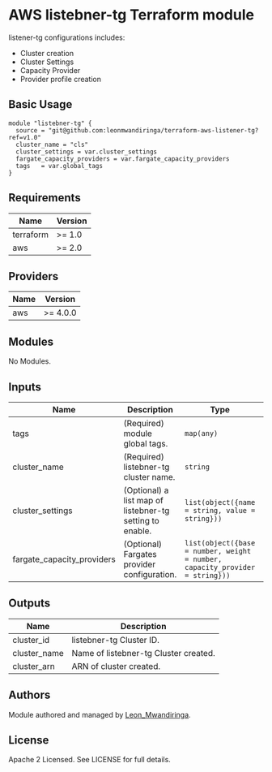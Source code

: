 # AWS listebner-tg Terraform module

listener-tg configurations includes:

- Cluster creation
- Cluster Settings
- Capacity Provider
- Provider profile creation

## Basic Usage

```hcl
module "listebner-tg" {
  source = "git@github.com:leonmwandiringa/terraform-aws-listener-tg?ref=v1.0"
  cluster_name = "cls"
  cluster_settings = var.cluster_settings
  fargate_capacity_providers = var.fargate_capacity_providers
  tags   = var.global_tags
}
```

## Requirements

| Name | Version |
|------|---------|
| terraform | >= 1.0 |
| aws | >= 2.0 |

## Providers

| Name | Version |
|------|---------|
| aws | >= 4.0.0 |

## Modules

No Modules.

## Inputs

| Name | Description | Type | Default | Required |
|------|-------------|------|---------|:--------:|
| tags | (Required) module global tags. | `map(any)` | `null` | yes |
| cluster_name | (Required) listebner-tg cluster name. | `string` | `null` | yes |
| cluster_settings | (Optional) a list map of listebner-tg setting to enable. | `list(object({name = string, value = string}))` | `null` | no |
| fargate_capacity_providers | (Optional) Fargates provider configuration. | `list(object({base = number, weight = number, capacity_provider = string}))` | `null` | no |

## Outputs

| Name | Description |
|------|-------------|
| cluster\_id | listebner-tg Cluster ID. |
| cluster\_name | Name of listebner-tg Cluster created. |
| cluster\_arn | ARN of cluster created. |

## Authors

Module authored and managed by [Leon_Mwandiringa](https://github.com/leonmwandiringa).

## License

Apache 2 Licensed. See LICENSE for full details.